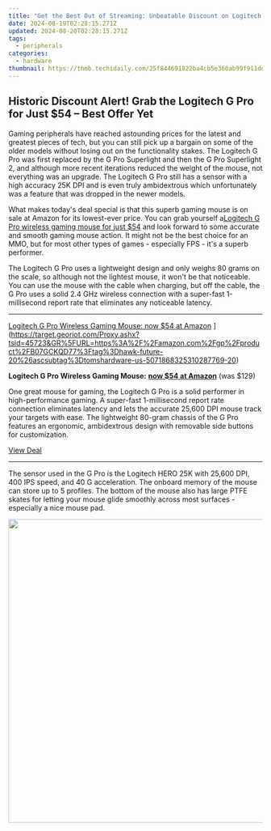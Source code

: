 ```yaml
---
title: "Get the Best Out of Streaming: Unbeatable Discount on Logitech G Yeti GX Mic – Shop Now!"
date: 2024-08-19T02:28:15.271Z
updated: 2024-08-20T02:28:15.271Z
tags:
  - peripherals
categories:
  - hardware
thumbnail: https://thmb.techidaily.com/25f844691822ba4cb5e360ab99f911dddda24c96d9c140ba9ad85b4664a5d151.png
---
```


## Historic Discount Alert! Grab the Logitech G Pro for Just $54 – Best Offer Yet

Gaming peripherals have reached astounding prices for the latest and greatest pieces of tech, but you can still pick up a bargain on some of the older models without losing out on the functionality stakes. The Logitech G Pro was first replaced by the G Pro Superlight and then the G Pro Superlight 2, and although more recent iterations reduced the weight of the mouse, not everything was an upgrade. The Logitech G Pro still has a sensor with a high accuracy 25K DPI and is even truly ambidextrous which unfortunately was a feature that was dropped in the newer models.

 What makes today's deal special is that this superb gaming mouse is on sale at Amazon for its lowest-ever price. You can grab yourself a[Logitech G Pro wireless gaming mouse for just $54](https://target.georiot.com/Proxy.ashx?tsid=45723&GR%5FURL=https%3A%2F%2Famazon.com%2Fgp%2Fproduct%2FB07GCKQD77%3Ftag%3Dhawk-future-20%26ascsubtag%3Dtomshardware-us-1267352374131438894-20) and look forward to some accurate and smooth gaming mouse action. It might not be the best choice for an MMO, but for most other types of games - especially FPS - it's a superb performer.

 The Logitech G Pro uses a lightweight design and only weighs 80 grams on the scale, so although not the lightest mouse, it won't be that noticeable. You can use the mouse with the cable when charging, but off the cable, the G Pro uses a solid 2.4 GHz wireless connection with a super-fast 1-millisecond report rate that eliminates any noticeable latency.

---

[Logitech G Pro Wireless Gaming Mouse: now $54 at Amazon](https://cdn.mos.cms.futurecdn.net/iYLmVGCySqewN6M8cLcZf8-200-100.png "Logitech G Pro Wireless Gaming Mouse: now $54 at Amazon") ](https://target.georiot.com/Proxy.ashx?tsid=45723&GR%5FURL=https%3A%2F%2Famazon.com%2Fgp%2Fproduct%2FB07GCKQD77%3Ftag%3Dhawk-future-20%26ascsubtag%3Dtomshardware-us-5071868325310287769-20)

**Logitech G Pro Wireless Gaming Mouse:** [**now $54 at Amazon**](https://target.georiot.com/Proxy.ashx?tsid=45723&GR%5FURL=https%3A%2F%2Famazon.com%2Fgp%2Fproduct%2FB07GCKQD77%3Ftag%3Dhawk-future-20%26ascsubtag%3Dtomshardware-us-1215708295380722371-20) (was $129)  
  
 One great mouse for gaming, the Logitech G Pro is a solid performer in high-performance gaming. A super-fast 1-millisecond report rate connection eliminates latency and lets the accurate 25,600 DPI mouse track your targets with ease. The lightweight 80-gram chassis of the G Pro features an ergonomic, ambidextrous design with removable side buttons for customization.

[View Deal](https://target.georiot.com/Proxy.ashx?tsid=45723&GR%5FURL=https%3A%2F%2Famazon.com%2Fgp%2Fproduct%2FB07GCKQD77%3Ftag%3Dhawk-future-20%26ascsubtag%3Dtomshardware-us-5071868325310287769-20)

---

 The sensor used in the G Pro is the Logitech HERO 25K with 25,600 DPI, 400 IPS speed, and 40 G acceleration. The onboard memory of the mouse can store up to 5 profiles. The bottom of the mouse also has large PTFE skates for letting your mouse glide smoothly across most surfaces - especially a nice mouse pad.


<ins class="adsbygoogle"
     style="display:block"
     data-ad-format="autorelaxed"
     data-ad-client="ca-pub-7571918770474297"
     data-ad-slot="1223367746"></ins>



<ins class="adsbygoogle"
     style="display:block"
     data-ad-client="ca-pub-7571918770474297"
     data-ad-slot="8358498916"
     data-ad-format="auto"
     data-full-width-responsive="true"></ins>



<!-- affiliate ads begin -->
<a href="https://appsumo.8odi.net/c/5597632/2082529/7443" target="_top" id="2082529"><img src="//a.impactradius-go.com/display-ad/7443-2082529" border="0" alt="" width="1200" height="600"/></a><img height="0" width="0" src="https://appsumo.8odi.net/i/5597632/2082529/7443" style="position:absolute;visibility:hidden;" border="0" />
<!-- affiliate ads end -->
